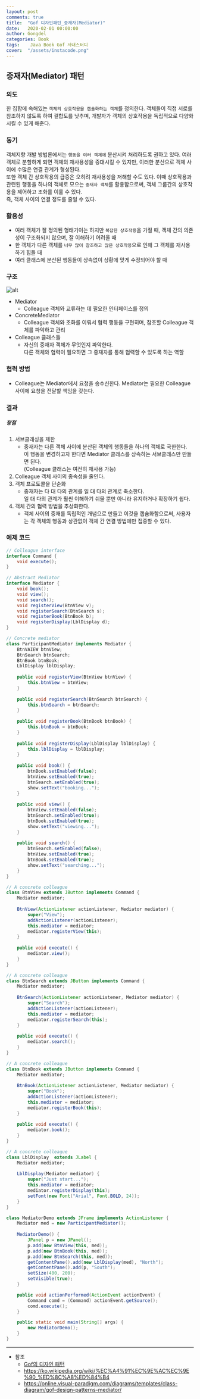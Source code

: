 ```yaml
---
layout: post
comments: true
title:  "Gof 디자인패턴_중재자(Mediator)"
date:   2020-02-01 00:00:00
author: Gongdel
categories: Book
tags:	 Java Book Gof 사내스터디
cover:  "/assets/instacode.png"
---
```

## 중재자(Mediator) 패턴
### 의도
한 집합에 속해있는 `객체의 상호작용을 캡슐화하는 객체`를 정의한다. 객체들이 직접 서로를 참조하지 않도록 하여 결합도를 낮추며, 개발자가 객체의 상호작용을 독립적으로 다양화시킬 수 있게 해준다.
### 동기
객체지향 개발 방법론에서는 `행동을 여러 객체에` 분산시켜 처리하도록 권하고 있다. 여러 객체로 분할하게 되면 객체의 재사용성을 증대시킬 수 있지만, 이러한 분산으로 객체 사이에 수많은 연결 관계가 형성된다.  
또한 객체 간 상호작용의 급증은 오히려 재사용성을 저해할 수도 있다. 이때 상호작용과 관련된 행동을 하나의 객체로 모으는 `중재자 객체`를 활용함으로써, 객체 그룹간의 상호작용을 제어하고 조화를 이룰 수 있다.  
즉, 객체 사이의 연결 정도를 줄일 수 있다.

### 활용성  
+ 여러 객체가 잘 정의된 형태기이는 하지만 `복잡한 상호작용`을 가질 때, 객체 간의 의존성이 구조화되지 않으며, 잘 이해하기 어려울 때 
+ 한 객체가 다른 객체를 `너무 많이 참조하고 많은 상호작용`으로 인해 그 객체를 재사용하기 힘들 때
+ 여러 클래스에 분산된 행동들이 상속없이 상황에 맞게 수정되어야 할 때  

### 구조
![alt](/assets/gof/images/gof-design-patterns-mediator.png)

+ Mediator
	- Colleague 객체와 교류하는 데 필요한 인터페이스를 정의
+ ConcreteMediator
	- Colleague 객체와 조화를 이뤄서 협력 행동을 구현히며, 참조할 Colleague 객체를 파악하고 관리
+ Colleague 클래스들
	- 자신의 중재자 객체가 무엇인지 파악한다.  
		다른 객체와 협력이 필요하면 그 중재자를 통해 협력할 수 있도록 하는 역할

### 협력 방법
+ Colleague는 Mediator에서 요청을 송수신한다. Mediator는 필요한 Colleague 사이에 요청을 전달할 책임을 갖는다.  

### 결과
##### 장점
1. 서브클래싱을 제한
	- 중재자는 다른 객체 사이에 분산된 객체의 행동들을 하나의 객체로 국한한다.  
	이 행동을 변경하고자 한다면 Mediator 클래스를 상속하는 서브클래스만 만들면 된다.  
	(Colleague 클래스는 여전히 재사용 가능)  
2. Colleague 객체 사이의 종속성을 줄인다.  
3. 객체 프로토콜을 단순화  
	- 중재자는 다 대 다의 관계를 일 대 다의 관계로 축소한다.  
	일 대 다의 관계가 훨씬 이해하기 쉬울 뿐만 아니라 유지하거나 확장하기 쉽다.  
4. 객체 간의 협력 방법을 추상화한다.  
	- 객체 사이의 중재를 독립적인 개념으로 만들고 이것을 캡슘화함으로써, 사용자는 각 객체의 행동과 상관없이 객체 간 연결 방법에만 집중할 수 있다.  
	
### 예제 코드
~~~java
// Colleague interface
interface Command {
	void execute();
}

// Abstract Mediator
interface Mediator {
    void book();
    void view();
    void search();
    void registerView(BtnView v);
    void registerSearch(BtnSearch s);
    void registerBook(BtnBook b);
    void registerDisplay(LblDisplay d);
}

// Concrete mediator
class ParticipantMediator implements Mediator {
	BtnVAIEW btnView;
	BtnSearch btnSearch;
	BtnBook btnBook;
	LblDisplay lblDisplay;
	
	public void registerView(BtnView btnView) {
		this.btnView = btnView;
	}
	
	public void registerSearch(BtnSearch btnSearch) {
		this.btnSearch = btnSearch;
	}
	
	public void registerBook(BtnBook btnBook) {
		this.btnBook = btnBook;
	}
	
	public void registerDisplay(LblDisplay lblDisplay) {
		this.lblDisplay = lblDisplay;
	}
	
	public void book() {
		btnBook.setEnabled(false);
		btnView.setEnabled(true);
		btnSearch.setEnabled(true);
		show.setText("booking...");
	}
	
	public void view() {
		btnView.setEnabled(false);
		btnSearch.setEnabled(true);
		btnBook.setEnabled(true);
		show.setText("viewing...");
	}
	
	public void search() {
		btnSearch.setEnabled(false);
		btnView.setEnabled(true);
		btnBook.setEnabled(true);
		show.setText("searching...");
	}
}

// A concrete colleague
class BtnView extends JButton implements Command {
	Mediator mediator;
	
	BtnView(ActionListener actionListener, Mediator mediator) {
		super("View");
		addActionListener(actionListener);
		this.mediator = mediator;
		mediator.registerView(this);
	}
	
	public void execute() {
		mediator.view();
	}
}

// A concrete colleague
class BtnSearch extends JButton implements Command {
	Mediator mediator;
	
	BtnSearch(ActionListener actionListener, Mediator mediator) {
		super("Search");
		addActionListener(actionListener);
		this.mediator = mediator;
		mediator.registerSearch(this);
	}
	
	public void execute() {
		mediator.search();
	}
}

// A concrete colleague
class BtnBook extends JButton implements Command {
	Mediator mediator;
	
	BtnBook(ActionListener actionListener, Mediator mediator) {
		super("Book");
		addActionListener(actionListener);
		this.mediator = mediator;
		mediator.registerBook(this);
	}
	
	public void execute() {
		mediator.book();
	}
}

// A concrete colleague
class LblDisplay  extends JLabel {
	Mediator mediator;
	
	LblDisplay(Mediator mediator) {
		super("Just start...");
		this.mediator = mediator;
		mediator.registerDisplay(this);
		setFont(new Font("Arial", Font.BOLD, 24));
	}
}

class MediatorDemo extends JFrame implements ActionListener {
	Mediator med = new ParticipantMediator();
  
	MediatorDemo() {
		JPanel p = new JPanel();
		p.add(new BtnView(this, med));
		p.add(new BtnBook(this, med));
		p.add(new BtnSearch(this, med));
		getContentPane().add(new LblDisplay(med), "North");
		getContentPane().add(p, "South");
		setSize(400, 200);
		setVisible(true);
	}

	public void actionPerformed(ActionEvent actionEvent) {
		Command comd = (Command) actionEvent.getSource();
		comd.execute();
	}

	public static void main(String[] args) {
		new MediatorDemo();
	}
}

~~~

---
- 참조
	+ [Gof의 디자인 패턴](https://www.google.com/search?newwindow=1&sxsrf=ACYBGNTM3TLPpNtM8XVERiP7AyPyLDi3sQ%3A1572758465286&ei=wWO-XfOOEcTGmAWs26i4Cw&q=gof%EC%9D%98+%EB%94%94%EC%9E%90%EC%9D%B8%ED%8C%A8%ED%84%B4&oq=gof&gs_l=psy-ab.1.1.35i39l2j0i67j0j0i131l4j0j0i131.1801221.1802149..1803884...0.1..0.188.465.0j3......0....1..gws-wiz.......0i71.wMtI5vf-WEU)	
	+ <https://ko.wikipedia.org/wiki/%EC%A4%91%EC%9E%AC%EC%9E%90_%ED%8C%A8%ED%84%B4>
	+ <https://online.visual-paradigm.com/diagrams/templates/class-diagram/gof-design-patterns-mediator/>

